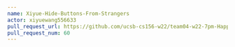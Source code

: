 ```yaml
---
name: Xiyue-Hide-Buttons-From-Strangers
actor: xiyuewang556633
pull_request_url: https://github.com/ucsb-cs156-w22/team04-w22-7pm-HappyCows/pull/60
pull_request_num: 60
---
```


